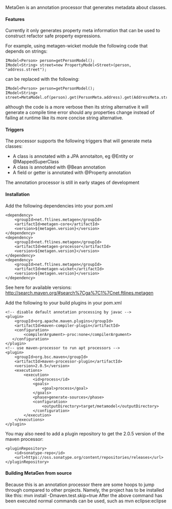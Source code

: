 MetaGen is an annotation processor that generates metadata about classes.

#### Features
Currently it only generates property meta information that can be used to construct
refactor safe property expressions.

For example, using metagen-wicket module the following code that depends on strings:

    IModel<Person> person=getPersonModel();
    IModel<String> street=new PropertyModel<Street>(person, "address.street");

can be replaced with the following:

    IModel<Person> person=getPersonModel();
    IModel<String> street=MetaModel.of(person).get(PersonMeta.address).get(AddressMeta.street);

although the code is a more verbose then its string alternative it will generate
a compile time error should any properties change instead of failing at runtime
like its more concise string alternative.

#### Triggers
The processor supports the following triggers that will generate meta classes:
* A class is annotated with a JPA annotaiton, eg @Entity or @MappedSuperClass
* A class is annotated with @Bean annotation
* A field or getter is annotated with @Property annotation

The annotation processor is still in early stages of development

#### Installation
Add the following dependencies into your pom.xml

	<dependency>
		<groupId>net.ftlines.metagen</groupId>
		<artifactId>metagen-core</artifactId>
		<version>${metagen.version}</version>
	</dependency>
	<dependency>
		<groupId>net.ftlines.metagen</groupId>
		<artifactId>metagen-processor</artifactId>
		<version>${metagen.version}</version>
	</dependency>
	<dependency>
		<groupId>net.ftlines.metagen</groupId>
		<artifactId>metagen-wicket</artifactId>
		<version>${metagen.version}</version>
	</dependency>

See here for available versions: http://search.maven.org/#search%7Cga%7C1%7Cnet.ftlines.metagen
	
Add the following to your build plugins in your pom.xml

    <!-- disable default annotation processing by javac -->
    <plugin>
        <groupId>org.apache.maven.plugins</groupId>
        <artifactId>maven-compiler-plugin</artifactId>
        <configuration>
            <compilerArgument>-proc:none</compilerArgument>
       </configuration>
    </plugin>
    <!-- use maven-processor to run apt processors -->
    <plugin>
        <groupId>org.bsc.maven</groupId>
        <artifactId>maven-processor-plugin</artifactId>
        <version>2.0.5</version>
        <executions>
            <execution>
                <id>process</id>
                <goals>
                    <goal>process</goal>
                </goals>
                <phase>generate-sources</phase>
                <configuration>
                    <outputDirectory>target/metamodel</outputDirectory>
                </configuration>
            </execution>
        </executions>
    </plugin>

You may also need to add a plugin repository to get the 2.0.5 version of the maven processor:

    <pluginRepository>
        <id>sonatype-repo</id>
        <url>https://oss.sonatype.org/content/repositories/releases</url>
    </pluginRepository>

#### Building MetaGen from source
Because this is an annotation processor there are some hoops to jump through compared to other projects. Namely, the project has to be installed like this:
    mvn install -Dmaven.test.skip=true
After the above command has been executed normal commands can be used, such as
    mvn eclipse:eclipse

